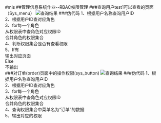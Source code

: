 #mis
##管理信息系统作业--RBAC权限管理
###查询用户test1可以查看的页面（Sys_menu）
![查询结果](http://d.hiphotos.baidu.com/image/pic/item/9f510fb30f2442a7e2b96d78d943ad4bd01302b3.jpg)
###伪代码
1、根据用户名称查询用户ID</br>
2、根据用户ID查对应角色</br>
3、for每一个角色</br>
从权限表中查角色对应权限ID</br>
合并角色的权限集合</br>
4、判断权限集合是否有查看权限</br>
5、If有</br>
输出对应页面</br>
Else</br>
不输出</br>
###对订单(order)页面中的操作权限(sys_button)
![查询结果](http://e.hiphotos.baidu.com/image/pic/item/2fdda3cc7cd98d10cd019fec293fb80e7aec9012.jpg)
###伪代码
1、根据用户名称查询用户ID</br>
2、根据用户ID查对应角色</br>
3、for每一个角色</br>
从权限表中查角色对应权限ID</br>
合并角色的权限集合</br>
4、查询权限集合中菜单名为“订单”的数据</br>
5、输出对应的权限
